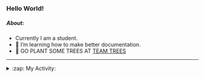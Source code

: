 ### Hello World!

##### About:
- Currently I am a student.
- 🌱 I’m learning how to make better documentation.
- 🌱 GO PLANT SOME TREES AT [TEAM TREES](https://teamtrees.org/)

---
<details>
  <summary>:zap: My Activity:</summary>
  
<!--START_SECTION:waka-->
![Code Time](http://img.shields.io/badge/Code%20Time-1%2C243%20hrs%202%20mins-blue)

**I'm a Night 🦉** 

```text
🌞 Morning                2011 commits        ███░░░░░░░░░░░░░░░░░░░░░░   10.25 % 
🌆 Daytime                6610 commits        ████████░░░░░░░░░░░░░░░░░   33.70 % 
🌃 Evening                5647 commits        ███████░░░░░░░░░░░░░░░░░░   28.79 % 
🌙 Night                  5348 commits        ███████░░░░░░░░░░░░░░░░░░   27.26 % 
```
📅 **I'm Most Productive on Wednesday** 

```text
Monday                   2710 commits        ███░░░░░░░░░░░░░░░░░░░░░░   13.82 % 
Tuesday                  2690 commits        ███░░░░░░░░░░░░░░░░░░░░░░   13.71 % 
Wednesday                4645 commits        ██████░░░░░░░░░░░░░░░░░░░   23.68 % 
Thursday                 2587 commits        ███░░░░░░░░░░░░░░░░░░░░░░   13.19 % 
Friday                   2090 commits        ███░░░░░░░░░░░░░░░░░░░░░░   10.65 % 
Saturday                 1677 commits        ██░░░░░░░░░░░░░░░░░░░░░░░   08.55 % 
Sunday                   3217 commits        ████░░░░░░░░░░░░░░░░░░░░░   16.40 % 
```


📊 **This Week I Spent My Time On** 

```text
🔥 Editors: 
Android Studio           4 hrs 27 mins       ███████████████░░░░░░░░░░   61.03 % 
IntelliJ                 2 hrs 3 mins        ███████░░░░░░░░░░░░░░░░░░   28.31 % 
VS Code                  46 mins             ███░░░░░░░░░░░░░░░░░░░░░░   10.66 % 

🐱‍💻 Projects: 
java-springboot-projects 2 hrs 3 mins        ███████░░░░░░░░░░░░░░░░░░   28.31 % 
swag-store               1 hr 43 mins        ██████░░░░░░░░░░░░░░░░░░░   23.69 % 
CSE224-Fundamentals-of-An1 hr 4 mins         ████░░░░░░░░░░░░░░░░░░░░░   14.83 % 
test                     49 mins             ███░░░░░░░░░░░░░░░░░░░░░░   11.37 % 
Little Lemon             36 mins             ██░░░░░░░░░░░░░░░░░░░░░░░   08.31 % 
```


 Last Updated on 22/10/2023 16:11:04 UTC
<!--END_SECTION:waka-->
</details>
